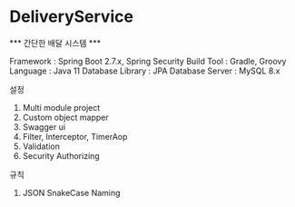 # DeliveryService

*** 간단한 배달 시스템 ***

Framework : Spring Boot 2.7.x, Spring Security
Build Tool : Gradle, Groovy
Language : Java 11
Database Library : JPA
Database Server : MySQL 8.x

설정
1. Multi module project
2. Custom object mapper
3. Swagger ui
4. Filter, Interceptor, TimerAop
5. Validation
6. Security Authorizing

규칙
1. JSON SnakeCase Naming
